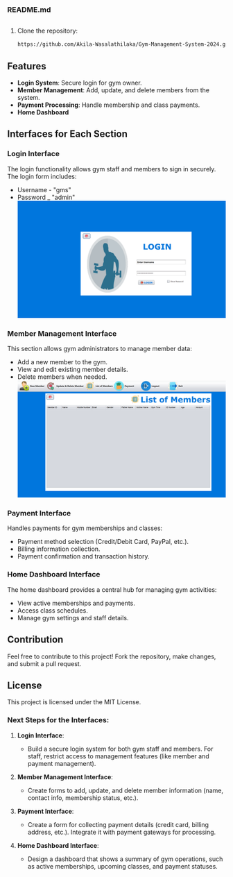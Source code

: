 ### README.md

```markdown
```

1. Clone the repository:
   ```bash
   https://github.com/Akila-Wasalathilaka/Gym-Management-System-2024.git
   ```

## Features

- **Login System**: Secure login for gym owner.
- **Member Management**: Add, update, and delete members from the system.
- **Payment Processing**: Handle membership and class payments.
- **Home Dashboard**

## Interfaces for Each Section

### Login Interface

The login functionality allows gym staff and members to sign in securely. The login form includes:
- Username - "gms"
- Password _ "admin"
 ![Alt text](interfaces/login.png)



### Member Management Interface

This section allows gym administrators to manage member data:
- Add a new member to the gym.
- View and edit existing member details.
- Delete members when needed.
   ![Alt text](interfaces/list%20of%20members.png)

### Payment Interface

Handles payments for gym memberships and classes:
- Payment method selection (Credit/Debit Card, PayPal, etc.).
- Billing information collection.
- Payment confirmation and transaction history.

### Home Dashboard Interface

The home dashboard provides a central hub for managing gym activities:
- View active memberships and payments.
- Access class schedules.
- Manage gym settings and staff details.

## Contribution

Feel free to contribute to this project! Fork the repository, make changes, and submit a pull request.

## License

This project is licensed under the MIT License.


### Next Steps for the Interfaces:

1. **Login Interface**:
   - Build a secure login system for both gym staff and members. For staff, restrict access to management features (like member and payment management).
   
2. **Member Management Interface**:
   - Create forms to add, update, and delete member information (name, contact info, membership status, etc.).

3. **Payment Interface**:
   - Create a form for collecting payment details (credit card, billing address, etc.). Integrate it with payment gateways for processing.

4. **Home Dashboard Interface**:
   - Design a dashboard that shows a summary of gym operations, such as active memberships, upcoming classes, and payment statuses.


